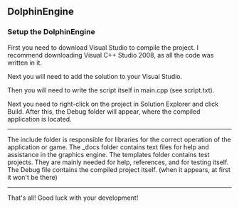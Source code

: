 DolphinEngine
--
### Setup the DolphinEngine

First you need to download Visual Studio to compile the project.
I recommend downloading Visual C++ Studio 2008, as all the code was written in it.

Next you will need to add the solution to your Visual Studio.

Then you will need to write the script itself in main.cpp (see script.txt).

Next you need to right-click on the project in Solution Explorer and click Build.
After this, the Debug folder will appear, where the compiled application is located.

----

The include folder is responsible for libraries for the correct operation of the application or game.
The _docs folder contains text files for help and assistance in the graphics engine.
The templates folder contains test projects. They are mainly needed for help, references, and for testing itself.
The Debug file contains the compiled project itself. (when it appears, at first it won't be there)

----

That's all!
Good luck with your development!
